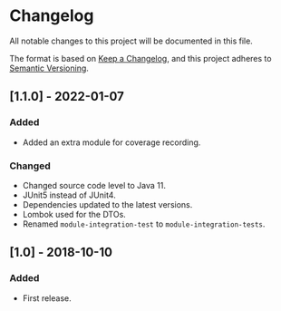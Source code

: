 # Changelog
All notable changes to this project will be documented in this file.

The format is based on [Keep a Changelog](https://keepachangelog.com/en/1.0.0/), and this project adheres to
[Semantic Versioning](https://semver.org/spec/v2.0.0.html).

## [1.1.0] - 2022-01-07
### Added
- Added an extra module for coverage recording.
### Changed
- Changed source code level to Java 11.
- JUnit5 instead of JUnit4.
- Dependencies updated to the latest versions.
- Lombok used for the DTOs.
- Renamed `module-integration-test` to `module-integration-tests`.

## [1.0] - 2018-10-10
### Added
- First release.
